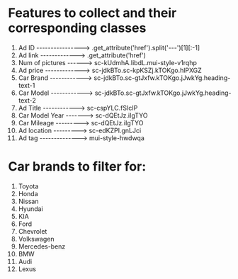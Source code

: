 # Features to collect and their corresponding classes
01. Ad ID   ----------------> .get_attribute('href').split('---')[1][:-1]
02. Ad link    -------------> .get_attribute('href')
03. Num of pictures   ------> sc-kUdmhA.IibdL.mui-style-v1rqhp
04. Ad price   -------------> sc-jdkBTo.sc-kpKSZj.kTOKgo.hlPXGZ
05. Car Brand   ------------> sc-jdkBTo.sc-gtJxfw.kTOKgo.jJwkYg.heading-text-1
06. Car Model   ------------> sc-jdkBTo.sc-gtJxfw.kTOKgo.jJwkYg.heading-text-2
07. Ad Title    ------------> sc-cspYLC.fSIcIP
08. Car Model Year   -------> sc-dQEtJz.iIgTYO
09. Car Mileage    ---------> sc-dQEtJz.iIgTYO
10. Ad location    ---------> sc-edKZPI.gnLJci
11. Ad tag    --------------> mui-style-hwdwqa

# Car brands to filter for:
01. Toyota
02. Honda
03. Nissan
04. Hyundai
05. KIA
06. Ford
07. Chevrolet
08. Volkswagen
09. Mercedes-benz
10. BMW
11. Audi
12. Lexus